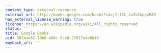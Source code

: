 ```yaml
---
content_type: external-resource
external_url: http://books.google.com/books?id=jIrl2L_JvZoC&pg=PA9
has_external_license_warning: true
license: https://en.wikipedia.org/wiki/All_rights_reserved
status: ''
title: Google Books
uid: 3024ae62-70b8-488c-9cc0-22617ade6b48
wayback_url: ''
---
```

